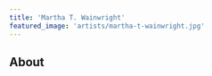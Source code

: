 ```yaml
---
title: 'Martha T. Wainwright'
featured_image: 'artists/martha-t-wainwright.jpg'
---
```


## About


